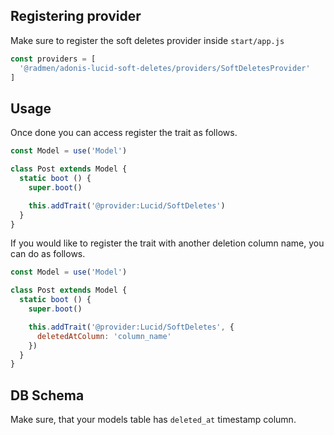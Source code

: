 ## Registering provider

Make sure to register the soft deletes provider inside `start/app.js`

```js
const providers = [
  '@radmen/adonis-lucid-soft-deletes/providers/SoftDeletesProvider'
]
```

## Usage

Once done you can access register the trait as follows.

```js
const Model = use('Model')

class Post extends Model {
  static boot () {
    super.boot()

    this.addTrait('@provider:Lucid/SoftDeletes')
  }
}
```

If you would like to register the trait with another deletion column name, you can do as follows.

```js
const Model = use('Model')

class Post extends Model {
  static boot () {
    super.boot()

    this.addTrait('@provider:Lucid/SoftDeletes', {
      deletedAtColumn: 'column_name'
    })
  }
}
```

## DB Schema

Make sure, that your models table has `deleted_at` timestamp column.
